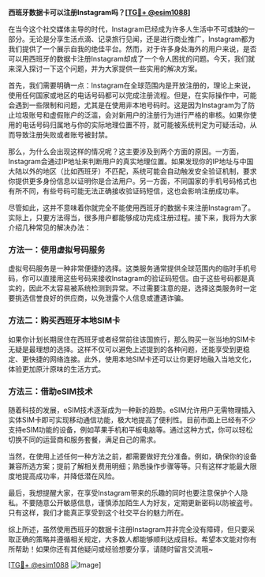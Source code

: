**西班牙数据卡可以注册Instagram吗？[[TG💪+ @esim1088](https://t.me/s/esim1088)]**

在当今这个社交媒体主导的时代，Instagram已经成为许多人生活中不可或缺的一部分。无论是分享生活点滴、记录旅行见闻，还是进行商业推广，Instagram都为我们提供了一个展示自我的绝佳平台。然而，对于许多身处海外的用户来说，是否可以用西班牙的数据卡注册Instagram却成了一个令人困扰的问题。今天，我们就来深入探讨一下这个问题，并为大家提供一些实用的解决方案。

首先，我们需要明确一点：Instagram在全球范围内是开放注册的，理论上来说，使用任何国家或地区的电话号码都可以完成注册流程。但是，在实际操作中，可能会遇到一些限制和问题，尤其是在使用非本地号码时。这是因为Instagram为了防止垃圾账号和虚假账户的泛滥，会对新用户的注册行为进行严格的审核。如果你使用的电话号码归属地与你的实际地理位置不符，就可能被系统判定为可疑活动，从而导致注册失败或者账号被封禁。

那么，为什么会出现这样的情况呢？这主要涉及到两个方面的原因。一方面，Instagram会通过IP地址来判断用户的真实地理位置。如果发现你的IP地址与中国大陆以外的地区（比如西班牙）不匹配，系统可能会自动触发安全验证机制，要求你提供更多身份信息以证明你是合法用户。另一方面，不同国家的手机号码格式也有所不同，有些号码可能无法正确接收验证码短信，这也会影响注册成功率。

尽管如此，这并不意味着你就完全不能使用西班牙的数据卡来注册Instagram了。实际上，只要方法得当，很多用户都能够成功完成注册过程。接下来，我将为大家介绍几种常见的解决办法：

### 方法一：使用虚拟号码服务

虚拟号码服务是一种非常便捷的选择。这类服务通常提供全球范围内的临时手机号码，你可以直接用这些号码来接收Instagram的验证码短信。由于这些号码都是真实的，因此不太容易被系统检测到异常。不过需要注意的是，选择这类服务时一定要挑选信誉良好的供应商，以免泄露个人信息或遭遇诈骗。

### 方法二：购买西班牙本地SIM卡

如果你计划长期居住在西班牙或者经常前往该国旅行，那么购买一张当地的SIM卡无疑是最理想的选择。这样不仅可以避免上述提到的各种问题，还能享受到更稳定、更快捷的网络连接。此外，使用本地SIM卡还可以让你更好地融入当地文化，体验更加原汁原味的生活方式。

### 方法三：借助eSIM技术

随着科技的发展，eSIM技术逐渐成为一种新的趋势。eSIM允许用户无需物理插入实体SIM卡即可实现移动通信功能，极大地提高了便利性。目前市面上已经有不少支持eSIM功能的设备，例如苹果手机和平板电脑等。通过这种方式，你可以轻松切换不同的运营商和服务套餐，满足自己的需求。

当然，在使用上述任何一种方法之前，都需要做好充分准备。例如，确保你的设备兼容所选方案；提前了解相关费用明细；熟悉操作步骤等等。只有这样才能最大限度地提高成功率，并降低潜在风险。

最后，我想提醒大家，在享受Instagram带来的乐趣的同时也要注意保护个人隐私。不要随意公开敏感信息，谨慎添加陌生人为好友，定期更新密码以防被盗号。只有这样，我们才能真正享受到这个社交平台的魅力所在。

综上所述，虽然使用西班牙的数据卡注册Instagram并非完全没有障碍，但只要采取正确的策略并遵循相关规定，大多数人都能够顺利达成目标。希望本文能对你有所帮助！如果你还有其他疑问或经验想要分享，请随时留言交流哦~

[[TG💪+ @esim1088](https://t.me/s/esim1088) ![Image](https://i.postimg.cc/4NQfJmqS/Snipaste-2025-05-13-00-14-12.png)]